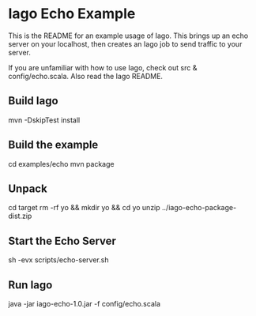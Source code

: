 # Iago Echo Example

This is the README for an example usage of Iago. This brings up an echo server on your localhost,
then creates an Iago job to send traffic to your server.

If you are unfamiliar with how to use Iago, check out src & config/echo.scala. Also read the Iago README.

## Build Iago

mvn -DskipTest install

## Build the example

cd examples/echo
mvn package

## Unpack

cd target
rm -rf yo && mkdir yo && cd yo
unzip ../iago-echo-package-dist.zip

## Start the Echo Server
sh -evx scripts/echo-server.sh

## Run Iago
java -jar iago-echo-1.0.jar -f config/echo.scala
